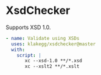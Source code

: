 # XsdChecker

Supports XSD 1.0.

```yaml
- name: Validate using XSDs
  uses: klakegg/xsdchecker@master
  with:
    script: |
       xc --xsd-1.0 **/*.xsd
       xc --xslt2 **/*.xslt
```

